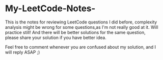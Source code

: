# My-LeetCode-Notes-
This is the notes for reviewing LeetCode questions I did before, 
complexity analysis might be wrong for some questions,as I'm not really good at it. 
Will practice still! 
And there will be better solutions for the same question, please share your solution 
if you have better idea.

Feel free to comment whenever you are confused about my solution, and I will reply ASAP ;)
